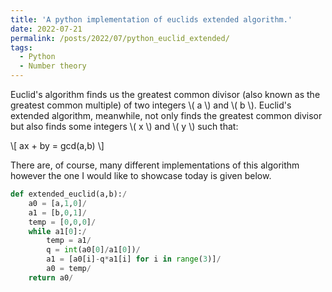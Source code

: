 ```yaml
---
title: 'A python implementation of euclids extended algorithm.'
date: 2022-07-21
permalink: /posts/2022/07/python_euclid_extended/
tags:
  - Python
  - Number theory
---
```


Euclid's algorithm finds us the greatest common divisor (also known as the greatest common multiple) of two integers \\( a \\) and \\( b \\). Euclid's extended algorithm, meanwhile, not only finds the greatest common divisor but also finds some integers \\( x \\) and \\( y \\) such that:

\\[ ax + by = gcd(a,b) \\]

There are, of course, many different implementations of this algorithm however the one I would like to showcase today is given below.

```python
def extended_euclid(a,b):/
    a0 = [a,1,0]/
    a1 = [b,0,1]/
    temp = [0,0,0]/
    while a1[0]:/
        temp = a1/
        q = int(a0[0]/a1[0])/
        a1 = [a0[i]-q*a1[i] for i in range(3)]/
        a0 = temp/
    return a0/
```
